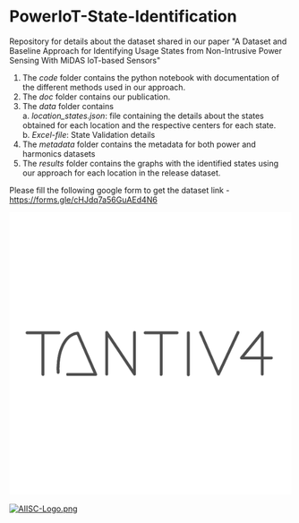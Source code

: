 # PowerIoT-State-Identification
Repository for details about the dataset shared in our paper "A Dataset and Baseline Approach for Identifying Usage States from Non-Intrusive Power Sensing With MiDAS IoT-based Sensors"
1. The _code_ folder contains the python notebook with documentation of the different methods used in our approach.
2. The _doc_ folder contains our publication.
3. The _data_ folder contains \
  a. _location_states.json_: file containing the details about the states obtained for each location and the respective centers for each state. \
  b. _Excel-file_: State Validation details 
4. The _metadata_ folder contains the metadata for both power and harmonics datasets
6. The _results_ folder contains the graphs with the identified states using our approach for each location in the release dataset. 

Please fill the following google form to get the dataset link - https://forms.gle/cHJdq7a56GuAEd4N6

![plot](https://github.com/ai4society/PowerIoT-State-Identification/blob/[master]/Tantiv4-Logo.png?raw=true)

[![AIISC-Logo.png](https://i.postimg.cc/YCDVDDHY/AIISC-Logo.png)](https://postimg.cc/TKmCp9h3)
